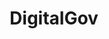---
# This topic lives at
# https://digital.gov/topics/digitalgov

# Topic Title
title: "DigitalGov"

# description — keep it short and clear
# summary: ""

# Weight
weight: 1

# For more information on managing topics,
# see https://github.com/GSA/digitalgov.gov/wiki/topics
---